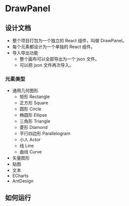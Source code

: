 # DrawPanel

## 设计文档

- 整个项目打包为一个独立的 React 组件，叫做 DrawPanel。
- 每个元素都设计为一个单独的 React 组件。
- 导入导出功能
  - 整个画布可以全部导出为一个 json 文件。
  - 可以把 json 文件再次导入。

### 元素类型

- 通用几何图形
  - 矩形 Rectangle
  - 正方形 Square
  - 圆形 Circle
  - 椭圆形 Ellipse
  - 三角形 Triangle
  - 菱形 Diamond
  - 平行四边形 Parallelogram
  - 小人 Actor
  - 线 Line
  - 曲线 Curve
- 矢量图形
- 贴图
- 文本
- ECharts
- AntDesign

## 如何运行
